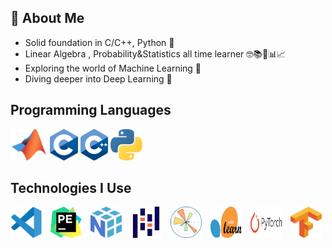 
## 🚀 About Me
* Solid foundation in C/C++, Python 🐍 
* Linear Algebra , Probability&Statistics all time learner  🤓📚📐📊📈
* Exploring the world of Machine Learning 🤖
* Diving deeper into Deep Learning 🔭


## Programming Languages
<img src = 'https://github.com/omarTBakr/Images/blob/main/matlab.svg' height='50'/> <img src = 'https://github.com/omarTBakr/Images/blob/main/C_svg.png' height='50'/> <img src = 'https://github.com/omarTBakr/Images/blob/main/ISO_C%2B%2B_Logo.svg.png' height='50'/> <img src = 'https://github.com/omarTBakr/Images/blob/main/python-5.svg' height='50'/>   
 
 ## Technologies I Use
<img src="https://github.com/omarTBakr/Images/blob/main/visual-studio-code-1-1.svg" width="50" height="50" style="padding-right: 10px;">
<img src="https://github.com/omarTBakr/Images/blob/main/pycharmedu-icon.svg" width="50" height="50" style="padding-right: 10px;">
<img src="https://github.com/omarTBakr/Images/blob/main/numpy-1.svg" width="50" height="50" style="padding-right: 10px;">
<img src="https://github.com/omarTBakr/Images/blob/main/pandas.svg" width="50" height="50" style="padding-right: 10px;"> 
<img src="https://github.com/omarTBakr/Images/blob/main/matplotlib-1.svg" width="50" height="50" style="padding-right: 10px;">
<img src="https://github.com/omarTBakr/Images/blob/main/Scikit_learn_logo_small.svg.png" width="50" height="50" style="padding-right: 10px;">
<img src="https://github.com/omarTBakr/Images/blob/main/pytorch-2.svg" width="50" height="50" style="padding-right: 10px;">
<img src="https://github.com/omarTBakr/Images/blob/main/tensorflow-2.svg" width="50" height="50"> 
 
